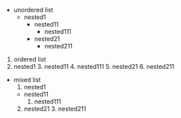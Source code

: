 * unordered list
  * nested1
    * nested11
      * nested111
    * nested21
      * nested211
1. ordered list
  2. nested1
    3. nested11
      4. nested111
    5. nested21
      6. nested211
* mixed list
  1. nested1
    * nested11
      1. nested111
    2. nested21
      3. nested211